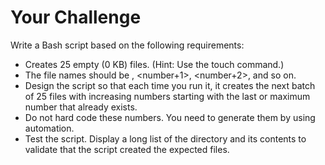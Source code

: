 # Your Challenge
Write a Bash script based on the following requirements:

- Creates 25 empty (0 KB) files. (Hint: Use the touch command.)
- The file names should be <yourName><number>, <yourName><number+1>, <yourName><number+2>, and so on.
- Design the script so that each time you run it, it creates the next batch of 25 files with increasing numbers starting with the last or maximum number that already exists.
- Do not hard code these numbers. You need to generate them by using automation.
- Test the script. Display a long list of the directory and its contents to validate that the script created the expected files.
